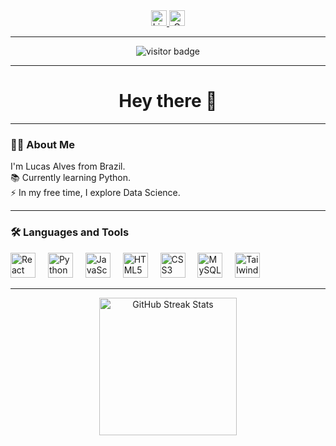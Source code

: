 <div align="center">
  <a href="https://www.linkedin.com/in/lucasgsalves/" target="_blank" rel="noopener noreferrer">
    <img src="https://img.shields.io/static/v1?message=LinkedIn&logo=linkedin&color=0077B5&logoColor=white&style=for-the-badge" height="25" alt="LinkedIn" />
  </a>
  <a href="mailto:lucasgabrielsilvaa20@gmail.com" target="_blank" rel="noopener noreferrer">
    <img src="https://img.shields.io/static/v1?message=Gmail&logo=gmail&color=D14836&logoColor=white&style=for-the-badge" height="25" alt="Gmail" />
  </a>
</div>

---

<div align="center">
  <img src="https://visitor-badge.laobi.icu/badge?page_id=lucasgsalves.lucasgsalves" alt="visitor badge" />
</div>

---

<h1 align="center">Hey there 👋</h1>

---

<h3>👩‍💻 About Me</h3>

<p>I'm Lucas Alves from Brazil.<br>
📚 Currently learning Python.<br>
⚡ In my free time, I explore Data Science.</p>

---

<h3>🛠 Languages and Tools</h3>

<div>
  <img src="https://cdn.jsdelivr.net/gh/devicons/devicon/icons/react/react-original.svg" height="40" alt="React" />
  <img width="12" />
  <img src="https://cdn.jsdelivr.net/gh/devicons/devicon/icons/python/python-original.svg" height="40" alt="Python" />
  <img width="12" />
  <img src="https://cdn.jsdelivr.net/gh/devicons/devicon/icons/javascript/javascript-original.svg" height="40" alt="JavaScript" />
  <img width="12" />
  <img src="https://cdn.jsdelivr.net/gh/devicons/devicon/icons/html5/html5-original.svg" height="40" alt="HTML5" />
  <img width="12" />
  <img src="https://cdn.jsdelivr.net/gh/devicons/devicon/icons/css3/css3-original.svg" height="40" alt="CSS3" />
  <img width="12" />
  <img src="https://cdn.jsdelivr.net/gh/devicons/devicon/icons/mysql/mysql-original.svg" height="40" alt="MySQL" />
  <img width="12" />
  <img src="https://cdn.jsdelivr.net/gh/devicons/devicon/icons/tailwindcss/tailwindcss-original-wordmark.svg" height="40" alt="Tailwind CSS" />
</div>

---

<div align="center">
  <img src="https://streak-stats.demolab.com?user=lucasgsalves&locale=en&mode=daily&theme=dark&hide_border=false&border_radius=5&order=3" height="220" alt="GitHub Streak Stats" />
</div>
